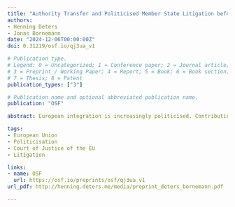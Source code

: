 ```yaml
---
title: "Authority Transfer and Politicised Member State Litigation before the Court of Justice of the EU"
authors:
- Henning Deters
- Jonas Bornemann
date: "2024-12-06T00:00:00Z"
doi: 0.31219/osf.io/qj3ua_v1

# Publication type.
# Legend: 0 = Uncategorized; 1 = Conference paper; 2 = Journal article;
# 3 = Preprint / Working Paper; 4 = Report; 5 = Book; 6 = Book section;
# 7 = Thesis; 8 = Patent
publication_types: ["3"]

# Publication name and optional abbreviated publication name.
publication: "OSF"

abstract: European integration is increasingly politicised. Contributing to a new strand of research that examines how EU institutions and Member State governments respond to this trend, this article focuses on the judicial arena. We explore whether authority transfers to the EU have provoked legal mobilisation by Member States before the Court of Justice of the EU, and we analyse the salience and polarisation of this litigation over time. Based on original data on interventions in all direct actions with government parties from 1954 to 2022, we find intensifying but differentiated judicial politicisation. Member States increasingly mobilise against European legislation, implementation, and enforcement. While challenges to legislation grew more salient but not more polarised over time, litigation against implementation decisions became more controversial but remained obscure. We argue that these varying trends mirror differential changes in the authority of EU institutions to enact, implement and enforce binding rules.

tags:
- European Union
- Politicisation
- Court of Justice of the EU
- Litigation

links:
- name: OSF
  url: https://osf.io/preprints/osf/qj3ua_v1
url_pdf: http://henning.deters.me/media/preprint_deters_bornemann.pdf

---
```

